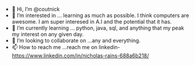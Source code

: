 - 👋 Hi, I’m @coutnick
- 👀 I’m interested in ... learning as much as possible. I think computers are awesome. I am super interesed in A.I and the potential that it has. 
- 🌱 I’m currently learning ... python, java, sql, and anything that my peak my interest on any given day.
- 💞️ I’m looking to collaborate on ...any and everything. 
- 📫 How to reach me ...reach me on linkedin- https://www.linkedin.com/in/nicholas-rains-688a6b218/

<!---
coutnick/coutnick is a ✨ special ✨ repository because its `README.md` (this file) appears on your GitHub profile.
You can click the Preview link to take a look at your changes.
--->
